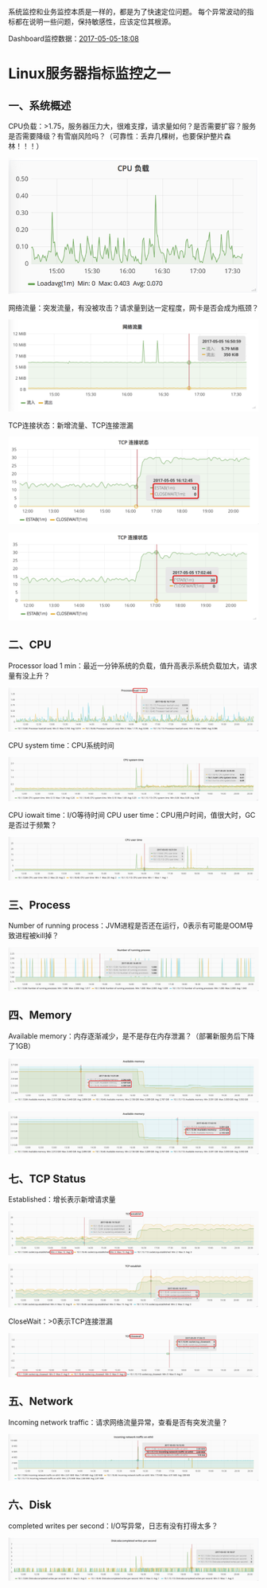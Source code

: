 
系统监控和业务监控本质是一样的，都是为了快速定位问题。
每个异常波动的指标都在说明一些问题，保持敏感性，应该定位其根源。

Dashboard监控数据：[2017-05-05-18:08](http://grafana.xxx.info/dashboard/db/credit-ocx-provider?from=1493955493000&to=1493987917000)


# Linux服务器指标监控之一

## 一、系统概述
CPU负载：>1.75，服务器压力大，很难支撑，请求量如何？是否需要扩容？服务是否需要降级？有雪崩风险吗？（可靠性：丢弃几棵树，也要保护整片森林！！！）

![CPU负载](新服务上线前后的服务器指标对比/1.1、CPU负载.png)

网络流量：突发流量，有没被攻击？请求量到达一定程度，网卡是否会成为瓶颈？

![网络流量](新服务上线前后的服务器指标对比/1.2、网络流量.png)

TCP连接状态：新增流量、TCP连接泄漏

![TCP连接状态-1](新服务上线前后的服务器指标对比/1.3.1、TCP连接状态-1.png)

![TCP连接状态-2](新服务上线前后的服务器指标对比/1.3.2、TCP连接状态-2.png)


## 二、CPU
Processor load 1 min：最近一分钟系统的负载，值升高表示系统负载加大，请求量有没上升？

![load 1 min](新服务上线前后的服务器指标对比/2.1、load_1_min.png)

CPU system time：CPU系统时间

![CPU system time](新服务上线前后的服务器指标对比/2.2、CPU_system_time.png)

CPU iowait time：I/O等待时间
CPU user time：CPU用户时间，值很大时，GC是否过于频繁？

![CPU user time](新服务上线前后的服务器指标对比/2.3、CPU_user_time.png)


## 三、Process
Number of running process：JVM进程是否还在运行，0表示有可能是OOM导致进程被kill掉？

![Number of running process](新服务上线前后的服务器指标对比/3.1、Number_of_running_process.png)


## 四、Memory
Available memory：内存逐渐减少，是不是存在内存泄漏？（部署新服务后下降了1GB）

![Available memory-1](新服务上线前后的服务器指标对比/4.1、Available_memory.png)

![Available memory-2](新服务上线前后的服务器指标对比/4.2、Available_memory.png)


## 七、TCP Status
Established：增长表示新增请求量

![TCP establish-1](新服务上线前后的服务器指标对比/7.1、TCP_establish.png)

![TCP establish-2](新服务上线前后的服务器指标对比/7.2、TCP_establish.png)

CloseWait：>0表示TCP连接泄漏

![TCP closewait](新服务上线前后的服务器指标对比/7.3、TCP_closewait.png)


## 五、Network
Incoming network traffic：请求网络流量异常，查看是否有突发流量？

![【异常】Incoming网络流量](新服务上线前后的服务器指标对比/5.1【异常】Incoming网络流量.png)


## 六、Disk
completed writes per second：I/O写异常，日志有没有打得太多？

![completed writes per second](新服务上线前后的服务器指标对比/6.1、completed_writes_per_second.png)


